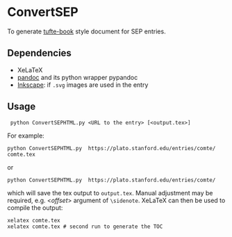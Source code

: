 # ConvertSEP
To generate [tufte-book](https://tufte-latex.github.io/tufte-latex/) style document for SEP entries.
## Dependencies
* XeLaTeX 
* [pandoc](http://pandoc.org/) and its python wrapper pypandoc
* [Inkscape](https://inkscape.org/): if `.svg` images are used in the entry

## Usage
```
 python ConvertSEPHTML.py <URL to the entry> [<output.tex>]
```
For example:
```
python ConvertSEPHTML.py  https://plato.stanford.edu/entries/comte/ comte.tex
```
or
```
python ConvertSEPHTML.py  https://plato.stanford.edu/entries/comte/
```
which will save the tex output to `output.tex`. Manual adjustment may be required, e.g. <*offset*> argument of `\sidenote`. XeLaTeX can then be used to compile the output:
```
xelatex comte.tex
xelatex comte.tex # second run to generate the TOC
```

